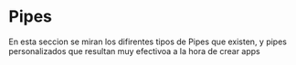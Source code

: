 # Pipes

En esta seccion se miran los difirentes tipos de Pipes que existen, y pipes personalizados que resultan muy efectivoa a la hora de crear apps
